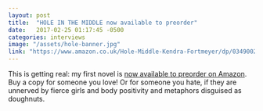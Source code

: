 ```yaml
---
layout: post
title:  "HOLE IN THE MIDDLE now available to preorder"
date:   2017-02-25 01:17:45 -0500
categories: interviews
image: "/assets/hole-banner.jpg"
link: "https://www.amazon.co.uk/Hole-Middle-Kendra-Fortmeyer/dp/0349002754/"
---
```

This is getting real: my first novel is [now available to preorder on Amazon]({{page.link}}). Buy a copy for someone you love! Or for someone you hate, if they are unnerved by fierce girls and body positivity and metaphors disguised as doughnuts.


